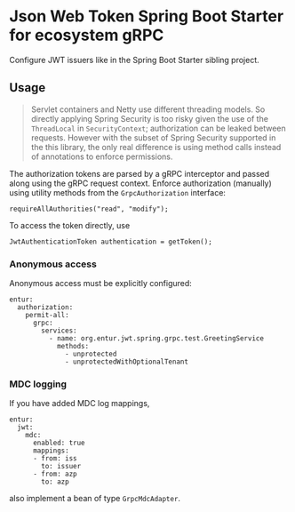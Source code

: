 # Json Web Token Spring Boot Starter for ecosystem gRPC
Configure JWT issuers like in the Spring Boot Starter sibling project.

## Usage 

> Servlet containers and Netty use different threading models. So directly applying Spring Security is too risky given the use of the `ThreadLocal` in `SecurityContext`; authorization can be leaked between requests. However with the subset of Spring Security supported in the this library, the only real difference is using method calls instead of annotations to enforce permissions.

The authorization tokens are parsed by a gRPC interceptor and passed along using the gRPC request context. Enforce  authorization (manually) using utility methods from the `GrpcAuthorization` interface:

```
requireAllAuthorities("read", "modify");
```

To access the token directly, use

```
JwtAuthenticationToken authentication = getToken();
```

### Anonymous access
Anonymous access must be explicitly configured:

```
entur:
  authorization:
    permit-all:
      grpc:
        services:
          - name: org.entur.jwt.spring.grpc.test.GreetingService
            methods:
              - unprotected
              - unprotectedWithOptionalTenant
```

### MDC logging
If you have added MDC log mappings, 

```
entur:
  jwt:
    mdc:
      enabled: true
      mappings:
      - from: iss
        to: issuer
      - from: azp
        to: azp
```

also implement a bean of type `GrpcMdcAdapter`.